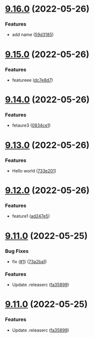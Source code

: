 # [9.16.0](https://github.com/MatejVykoukal/ci-test/compare/v9.15.0...v9.16.0) (2022-05-26)


### Features

* add name ([59d3185](https://github.com/MatejVykoukal/ci-test/commit/59d318552f79cb0939b36f75a7c072714aa7ba52))

# [9.15.0](https://github.com/MatejVykoukal/ci-test/compare/v9.14.0...v9.15.0) (2022-05-26)


### Features

* featureee ([dc7e8d7](https://github.com/MatejVykoukal/ci-test/commit/dc7e8d77fa2726082773d765e1e98e96cff68e9b))

# [9.14.0](https://github.com/MatejVykoukal/ci-test/compare/v9.13.0...v9.14.0) (2022-05-26)


### Features

* fetaure3 ([0834ce1](https://github.com/MatejVykoukal/ci-test/commit/0834ce146057446c03ae9a0ff2576254c777b555))

# [9.13.0](https://github.com/MatejVykoukal/ci-test/compare/v9.12.0...v9.13.0) (2022-05-26)


### Features

* Hello world ([733e201](https://github.com/MatejVykoukal/ci-test/commit/733e20165c2f42cb7a749858d53091a180951fe6))

# [9.12.0](https://github.com/MatejVykoukal/ci-test/compare/v9.11.0...v9.12.0) (2022-05-26)


### Features

* feature1 ([ad247e5](https://github.com/MatejVykoukal/ci-test/commit/ad247e5985eec5ff03dc7a459c54f16b99e1ef99))

# [9.11.0](https://github.com/MatejVykoukal/ci-test/compare/v9.10.0...v9.11.0) (2022-05-25)


### Bug Fixes

* fix ([#1](https://github.com/MatejVykoukal/ci-test/issues/1)) ([73a2ba1](https://github.com/MatejVykoukal/ci-test/commit/73a2ba160806e78403c31a9f6f01030d21f9873d))


### Features

* Update .releaserc ([fa35899](https://github.com/MatejVykoukal/ci-test/commit/fa35899a93703d8369d5c1d3526b1d414fb1fb7a))

# [9.11.0](https://github.com/MatejVykoukal/ci-test/compare/v9.10.0...v9.11.0) (2022-05-25)


### Features

* Update .releaserc ([fa35899](https://github.com/MatejVykoukal/ci-test/commit/fa35899a93703d8369d5c1d3526b1d414fb1fb7a))
